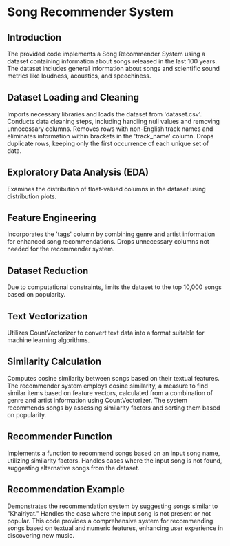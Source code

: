 # Song Recommender System
## Introduction
The provided code implements a Song Recommender System using a dataset containing information about songs released in the last 100 years. The dataset includes general information about songs and scientific sound metrics like loudness, acoustics, and speechiness.

## Dataset Loading and Cleaning
Imports necessary libraries and loads the dataset from 'dataset.csv'.
Conducts data cleaning steps, including handling null values and removing unnecessary columns.
Removes rows with non-English track names and eliminates information within brackets in the 'track_name' column.
Drops duplicate rows, keeping only the first occurrence of each unique set of data.
## Exploratory Data Analysis (EDA)
Examines the distribution of float-valued columns in the dataset using distribution plots.
## Feature Engineering
Incorporates the 'tags' column by combining genre and artist information for enhanced song recommendations.
Drops unnecessary columns not needed for the recommender system.
## Dataset Reduction
Due to computational constraints, limits the dataset to the top 10,000 songs based on popularity.
## Text Vectorization
Utilizes CountVectorizer to convert text data into a format suitable for machine learning algorithms.
## Similarity Calculation
Computes cosine similarity between songs based on their textual features.
The recommender system employs cosine similarity, a measure to find similar items based on feature vectors, calculated from a combination of genre and artist information using CountVectorizer. The system recommends songs by assessing similarity factors and sorting them based on popularity.
## Recommender Function
Implements a function to recommend songs based on an input song name, utilizing similarity factors.
Handles cases where the input song is not found, suggesting alternative songs from the dataset.
## Recommendation Example
Demonstrates the recommendation system by suggesting songs similar to "Khairiyat."
Handles the case where the input song is not present or not popular.
This code provides a comprehensive system for recommending songs based on textual and numeric features, enhancing user experience in discovering new music.
